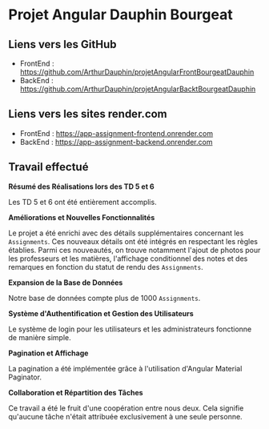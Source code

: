 # Projet Angular Dauphin Bourgeat
## Liens vers les GitHub

* FrontEnd : https://github.com/ArthurDauphin/projetAngularFrontBourgeatDauphin
* BackEnd : https://github.com/ArthurDauphin/projetAngularBacktBourgeatDauphin

## Liens vers les sites render.com

* FrontEnd : https://app-assignment-frontend.onrender.com
* BackEnd : https://app-assignment-backend.onrender.com

## Travail effectué

**Résumé des Réalisations lors des TD 5 et 6**

Les TD 5 et 6 ont été entièrement accomplis.

**Améliorations et Nouvelles Fonctionnalités**

Le projet a été enrichi avec des détails supplémentaires concernant les `Assignments`. Ces nouveaux détails ont été intégrés en respectant les règles établies. Parmi ces nouveautés, on trouve notamment l'ajout de photos pour les professeurs et les matières, l'affichage conditionnel des notes et des remarques en fonction du statut de rendu des `Assignments`.

**Expansion de la Base de Données**

Notre base de données compte  plus de 1000 `Assignments`. 

**Système d'Authentification et Gestion des Utilisateurs**

Le système de login pour les utilisateurs et les administrateurs fonctionne de manière simple.

**Pagination et Affichage**

La pagination a été implémentée grâce à l'utilisation d'Angular Material Paginator.

**Collaboration et Répartition des Tâches**

Ce travail a été le fruit d'une coopération entre nous deux. Cela signifie qu'aucune tâche n'était attribuée exclusivement à une seule personne.
